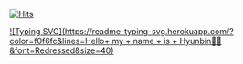 <!-- <img src="https://capsule-render.vercel.app/api?type=waving&color=timeGradient&height=150&section=header&text=Wel%20Come😎&fontSize=90" />  언어 주로 뭘 쓰는지에 기능 -->

[![Hits](https://hits.seeyoufarm.com/api/count/incr/badge.svg?url=https%3A%2F%2Fgithub.com%2Fbin2bin&count_bg=%2379C83D&title_bg=%23555555&icon=&icon_color=%23E7E7E7&title=GitHub&edge_flat=false)](https://hits.seeyoufarm.com)

[![Typing SVG](https://readme-typing-svg.herokuapp.com/?color=f0f6fc&lines=Hello+ my + name + is + Hyunbin🐯🤖&font=Redressed&size=40)](https://git.io/typing-svg)

